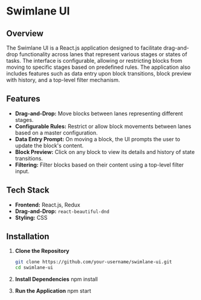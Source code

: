 # Swimlane UI

## Overview

The Swimlane UI is a React.js application designed to facilitate drag-and-drop functionality across lanes that represent various stages or states of tasks. The interface is configurable, allowing or restricting blocks from moving to specific stages based on predefined rules. The application also includes features such as data entry upon block transitions, block preview with history, and a top-level filter mechanism.

## Features

- **Drag-and-Drop:** Move blocks between lanes representing different stages.
- **Configurable Rules:** Restrict or allow block movements between lanes based on a master configuration.
- **Data Entry Prompt:** On moving a block, the UI prompts the user to update the block's content.
- **Block Preview:** Click on any block to view its details and history of state transitions.
- **Filtering:** Filter blocks based on their content using a top-level filter input.

## Tech Stack

- **Frontend:** React.js, Redux
- **Drag-and-Drop:** `react-beautiful-dnd`
- **Styling:** CSS

## Installation

1. **Clone the Repository**

   ```bash
   git clone https://github.com/your-username/swimlane-ui.git
   cd swimlane-ui
   
2. **Install Dependencies**
    npm install

3. **Run the Application**
   npm start
